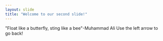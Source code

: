 ```yaml
---
layout: slide
title: "Welcome to our second slide!"
---
```

"Float like a butterfly, sting like a bee"-Muhammad Ali
Use the left arrow to go back!
